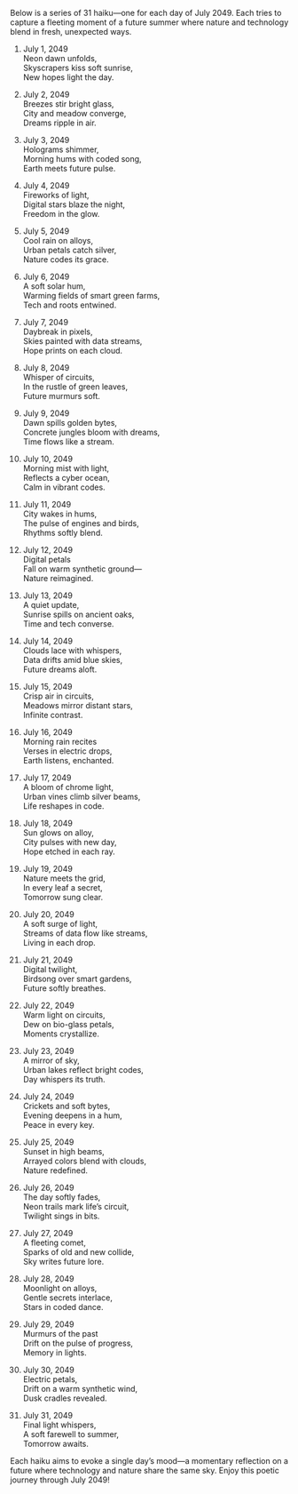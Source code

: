 Below is a series of 31 haiku—one for each day of July 2049. Each tries to capture a fleeting moment of a future summer where nature and technology blend in fresh, unexpected ways.

1. July 1, 2049  
Neon dawn unfolds,  
Skyscrapers kiss soft sunrise,  
New hopes light the day.

2. July 2, 2049  
Breezes stir bright glass,  
City and meadow converge,  
Dreams ripple in air.

3. July 3, 2049  
Holograms shimmer,  
Morning hums with coded song,  
Earth meets future pulse.

4. July 4, 2049  
Fireworks of light,  
Digital stars blaze the night,  
Freedom in the glow.

5. July 5, 2049  
Cool rain on alloys,  
Urban petals catch silver,  
Nature codes its grace.

6. July 6, 2049  
A soft solar hum,  
Warming fields of smart green farms,  
Tech and roots entwined.

7. July 7, 2049  
Daybreak in pixels,  
Skies painted with data streams,  
Hope prints on each cloud.

8. July 8, 2049  
Whisper of circuits,  
In the rustle of green leaves,  
Future murmurs soft.

9. July 9, 2049  
Dawn spills golden bytes,  
Concrete jungles bloom with dreams,  
Time flows like a stream.

10. July 10, 2049  
Morning mist with light,  
Reflects a cyber ocean,  
Calm in vibrant codes.

11. July 11, 2049  
City wakes in hums,  
The pulse of engines and birds,  
Rhythms softly blend.

12. July 12, 2049  
Digital petals  
Fall on warm synthetic ground—  
Nature reimagined.

13. July 13, 2049  
A quiet update,  
Sunrise spills on ancient oaks,  
Time and tech converse.

14. July 14, 2049  
Clouds lace with whispers,  
Data drifts amid blue skies,  
Future dreams aloft.

15. July 15, 2049  
Crisp air in circuits,  
Meadows mirror distant stars,  
Infinite contrast.

16. July 16, 2049  
Morning rain recites  
Verses in electric drops,  
Earth listens, enchanted.

17. July 17, 2049  
A bloom of chrome light,  
Urban vines climb silver beams,  
Life reshapes in code.

18. July 18, 2049  
Sun glows on alloy,  
City pulses with new day,  
Hope etched in each ray.

19. July 19, 2049  
Nature meets the grid,  
In every leaf a secret,  
Tomorrow sung clear.

20. July 20, 2049  
A soft surge of light,  
Streams of data flow like streams,  
Living in each drop.

21. July 21, 2049  
Digital twilight,  
Birdsong over smart gardens,  
Future softly breathes.

22. July 22, 2049  
Warm light on circuits,  
Dew on bio-glass petals,  
Moments crystallize.

23. July 23, 2049  
A mirror of sky,  
Urban lakes reflect bright codes,  
Day whispers its truth.

24. July 24, 2049  
Crickets and soft bytes,  
Evening deepens in a hum,  
Peace in every key.

25. July 25, 2049  
Sunset in high beams,  
Arrayed colors blend with clouds,  
Nature redefined.

26. July 26, 2049  
The day softly fades,  
Neon trails mark life’s circuit,  
Twilight sings in bits.

27. July 27, 2049  
A fleeting comet,  
Sparks of old and new collide,  
Sky writes future lore.

28. July 28, 2049  
Moonlight on alloys,  
Gentle secrets interlace,  
Stars in coded dance.

29. July 29, 2049  
Murmurs of the past  
Drift on the pulse of progress,  
Memory in lights.

30. July 30, 2049  
Electric petals,  
Drift on a warm synthetic wind,  
Dusk cradles revealed.

31. July 31, 2049  
Final light whispers,  
A soft farewell to summer,  
Tomorrow awaits.

Each haiku aims to evoke a single day’s mood—a momentary reflection on a future where technology and nature share the same sky. Enjoy this poetic journey through July 2049!
